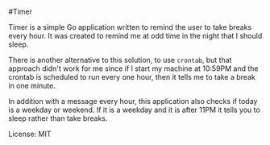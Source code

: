 #Timer

Timer is a simple Go application written to remind the user to take breaks every hour. It was created to remind me at odd time in the night that I should sleep.

There is another alternative to this solution, to use `crontab`, but that approach didn't work for me since if I start my machine at 10:59PM and the crontab is scheduled to run every one hour, then it tells me to take a break in one minute.

In addition with a message every hour, this application also checks if today is a weekday or weekend. If it is a weekday and it is after 11PM it tells you to sleep rather than take breaks.

License: MIT
